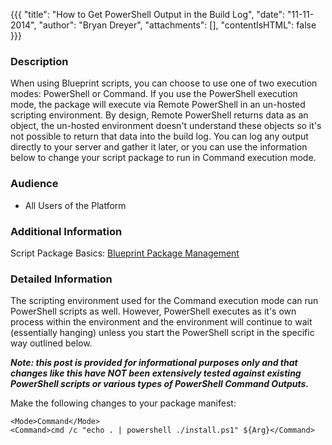 {{{
  "title": "How to Get PowerShell Output in the Build Log",
  "date": "11-11-2014",
  "author": "Bryan Dreyer",
  "attachments": [],
  "contentIsHTML": false
}}}

### Description
When using Blueprint scripts, you can choose to use one of two execution modes: PowerShell or Command. If you use the PowerShell execution mode, the package will execute via Remote PowerShell in an un-hosted scripting environment. By design, Remote PowerShell returns data as an object, the un-hosted environment doesn't understand these objects so it's not possible to return that data into the build log. You can log any output directly to your server and gather it later, or you can use the information below to change your script package to run in Command execution mode.

### Audience
* All Users of the Platform

### Additional Information
Script Package Basics: [Blueprint Package Management](../Blueprints/blueprints-script-and-software-package-management.md)


### Detailed Information
The scripting environment used for the Command execution mode can run PowerShell scripts as well. However, PowerShell executes as it's own process within the environment and the environment will continue to wait (essentially hanging) unless you start the PowerShell script in the specific way outlined below.

***Note: this post is provided for informational purposes only and that changes like this have NOT been extensively tested against existing PowerShell scripts or various types of PowerShell Command Outputs.***

Make the following changes to your package manifest:

```
<Mode>Command</Mode>
<Command>cmd /c "echo . | powershell ./install.ps1" ${Arg}</Command>
```
